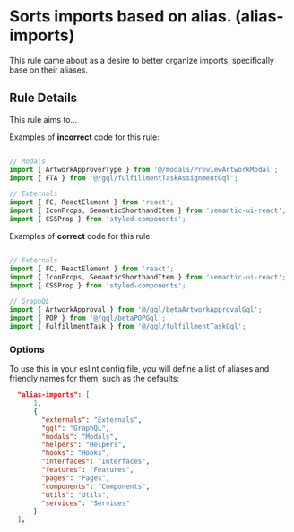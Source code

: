 # Sorts imports based on alias. (alias-imports)

This rule came about as a desire to better organize imports, specifically base on their aliases.

## Rule Details

This rule aims to...

Examples of **incorrect** code for this rule:

```js

// Modals
import { ArtworkApproverType } from '@/modals/PreviewArtworkModal';
import { FTA } from '@/gql/fulfillmentTaskAssignmentGql';

// Externals
import { FC, ReactElement } from 'react';
import { IconProps, SemanticShorthandItem } from 'semantic-ui-react';
import { CSSProp } from 'styled-components';

```

Examples of **correct** code for this rule:

```js

// Externals
import { FC, ReactElement } from 'react';
import { IconProps, SemanticShorthandItem } from 'semantic-ui-react';
import { CSSProp } from 'styled-components';

// GraphQL
import { ArtworkApproval } from '@/gql/betaArtworkApprovalGql';
import { POP } from '@/gql/betaPOPGql';
import { FulfillmentTask } from '@/gql/fulfillmentTaskGql';

```

### Options

To use this in your eslint config file, you will define a list of aliases and
friendly names for them, such as the defaults:

```json
  "alias-imports": [
      1,
      {
        "externals": "Externals",
        "gql": "GraphQL",
        "modals": "Modals",
        "helpers": "Helpers",
        "hooks": "Hooks",
        "interfaces": "Interfaces",
        "features": "Features",
        "pages": "Pages",
        "components": "Components",
        "utils": "Utils",
        "services": "Services"
      }
  ],
```

